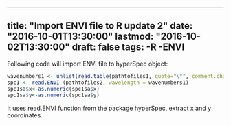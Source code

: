 
---
title: "Import ENVI file to R update 2"
date: "2016-10-01T13:30:00"
lastmod: "2016-10-02T13:30:00"
draft:  false
tags:
-R
-ENVI
---

Following code will import ENVI file to hyperSpec object:
```r
wavenumbers1 <- unlist(read.table(pathtofiles1, quote="\"", comment.char=""))
spc1 <- read.ENVI (pathtofiles2, wavelength = wavenumbers1)
spc1sa$x<-as.numeric(spc1sa$x)
spc1sa$y<-as.numeric(spc1sa$y)

```
It uses read.ENVI function from the package hyperSpec, extract x and y coordinates. 

